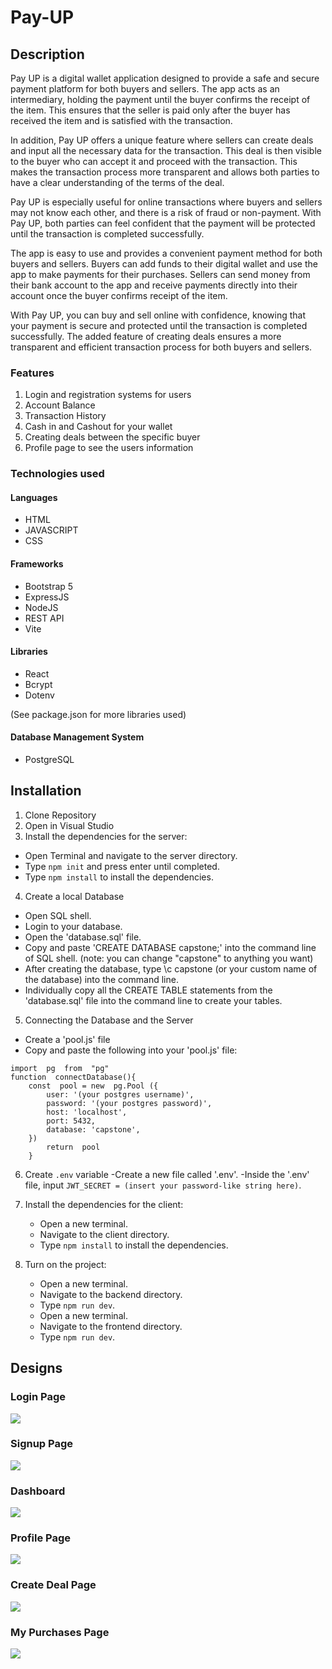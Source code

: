 # Pay-UP

## Description

Pay UP is a digital wallet application designed to provide a safe and secure payment platform for both buyers and sellers. The app acts as an intermediary, holding the payment until the buyer confirms the receipt of the item. This ensures that the seller is paid only after the buyer has received the item and is satisfied with the transaction.

In addition, Pay UP offers a unique feature where sellers can create deals and input all the necessary data for the transaction. This deal is then visible to the buyer who can accept it and proceed with the transaction. This makes the transaction process more transparent and allows both parties to have a clear understanding of the terms of the deal.

Pay UP is especially useful for online transactions where buyers and sellers may not know each other, and there is a risk of fraud or non-payment. With Pay UP, both parties can feel confident that the payment will be protected until the transaction is completed successfully.

The app is easy to use and provides a convenient payment method for both buyers and sellers. Buyers can add funds to their digital wallet and use the app to make payments for their purchases. Sellers can send money from their bank account to the app and receive payments directly into their account once the buyer confirms receipt of the item.

With Pay UP, you can buy and sell online with confidence, knowing that your payment is secure and protected until the transaction is completed successfully. The added feature of creating deals ensures a more transparent and efficient transaction process for both buyers and sellers.

### Features

1. Login and registration systems for users
2. Account Balance
3. Transaction History
4. Cash in and Cashout for your wallet
5. Creating deals between the specific buyer
6. Profile page to see the users information

### Technologies used

#### Languages
* HTML
* JAVASCRIPT
* CSS

#### Frameworks
* Bootstrap 5
* ExpressJS
* NodeJS
* REST API
* Vite

#### Libraries
* React
* Bcrypt
* Dotenv

(See package.json for more libraries used)

#### Database Management System
* PostgreSQL

## Installation
1. Clone Repository
2. Open in Visual Studio
3. Install the dependencies for the server:
 * Open Terminal and navigate to the server directory.
 * Type `npm init` and press enter until completed.
 * Type `npm install` to install the dependencies.
 
 4. Create a local Database
* Open SQL shell.
* Login to your database.
* Open the 'database.sql' file.
* Copy and paste 'CREATE DATABASE capstone;' into the command line of SQL shell. (note: you can change "capstone" to anything you want)
* After creating the database, type \c capstone (or your custom name of the database) into the command line.
* Individually copy all the CREATE TABLE statements from the 'database.sql' file into the command line to create your tables.

5. Connecting the Database and the Server
* Create a 'pool.js' file
* Copy and paste the following into your 'pool.js' file:
```
import  pg  from  "pg"
function  connectDatabase(){
    const  pool = new  pg.Pool ({
        user: '(your postgres username)',
        password: '(your postgres password)',
        host: 'localhost',
        port: 5432,
        database: 'capstone',
    })
        return  pool
    }
```

6. Create `.env` variable
    -Create a new file called '.env'.
    -Inside the '.env' file, input `JWT_SECRET = (insert your password-like string here)`.

7. Install the dependencies for the client:
    - Open a new terminal.
    - Navigate to the client directory.
    - Type `npm install` to install the dependencies.

8. Turn on the project:
    - Open a new terminal.
    - Navigate to the backend directory.
    - Type `npm run dev`.
    - Open a new terminal.
    - Navigate to the frontend directory.
    - Type `npm run dev`.


## Designs

### Login Page
<img src="https://github.com/ianjay11/Pay-UP/blob/master/frontend/screenshots/1loginpage.PNG">

### Signup Page
<img src="https://github.com/ianjay11/Pay-UP/blob/master/frontend/screenshots/2signuppage.PNG">

### Dashboard 
<img src="https://github.com/ianjay11/Pay-UP/blob/master/frontend/screenshots/3dashboard.PNG">

### Profile Page 
<img src="https://github.com/ianjay11/Pay-UP/blob/master/frontend/screenshots/4profilepage.PNG">

### Create Deal Page
<img src="https://github.com/ianjay11/Pay-UP/blob/master/frontend/screenshots/5createdealpage.PNG">

### My Purchases Page
<img src="https://github.com/ianjay11/Pay-UP/blob/master/frontend/screenshots/6mypurchasespage.PNG">



